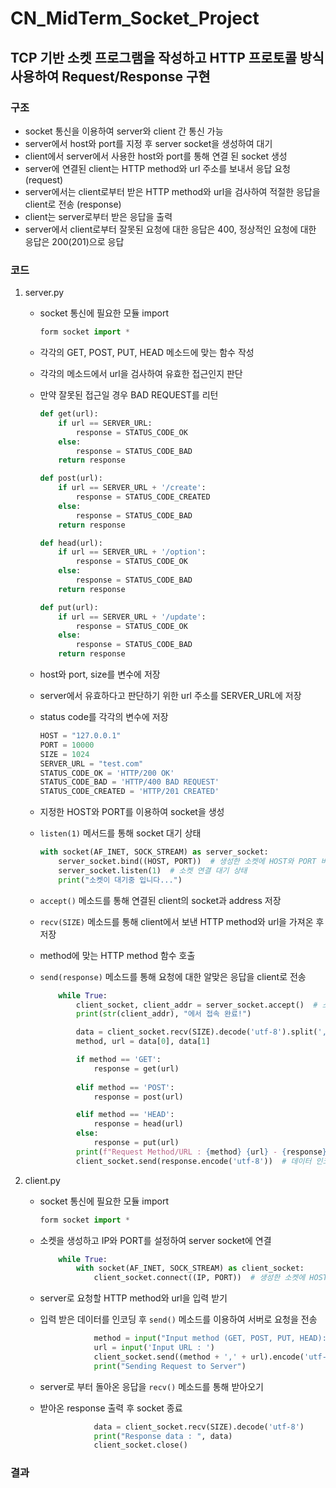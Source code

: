 # CN_MidTerm_Socket_Project
## TCP 기반 소켓 프로그램을 작성하고 HTTP 프로토콜 방식 사용하여 Request/Response 구현

### 구조

- socket 통신을 이용하여 server와 client 간 통신 가능
- server에서 host와 port를 지정 후 server socket을 생성하여 대기
- client에서 server에서 사용한 host와 port를 통해 연결 된 socket 생성
- server에 연결된 client는 HTTP method와 url 주소를 보내서 응답 요청 (request)
- server에서는 client로부터 받은 HTTP method와 url을 검사하여 적절한 응답을 client로 전송 (response)
- client는 server로부터 받은 응답을 출력
- server에서 client로부터 잘못된 요청에 대한 응답은 400, 정상적인 요청에 대한 응답은 200(201)으로 응답
    
### 코드

1. server.py

    - socket 통신에 필요한 모듈 import
        ```python
        form socket import *
        ```


    - 각각의 GET, POST, PUT, HEAD 메소드에 맞는 함수 작성
    - 각각의 메소드에서 url을 검사하여 유효한 접근인지 판단
    - 만약 잘못된 접근일 경우 BAD REQUEST를 리턴

        ```python
        def get(url):
            if url == SERVER_URL:
                response = STATUS_CODE_OK
            else:
                response = STATUS_CODE_BAD
            return response

        def post(url):
            if url == SERVER_URL + '/create':
                response = STATUS_CODE_CREATED
            else:
                response = STATUS_CODE_BAD
            return response

        def head(url):
            if url == SERVER_URL + '/option':
                response = STATUS_CODE_OK
            else:
                response = STATUS_CODE_BAD
            return response

        def put(url):
            if url == SERVER_URL + '/update':
                response = STATUS_CODE_OK
            else:
                response = STATUS_CODE_BAD
            return response
        ```


    - host와 port, size를 변수에 저장
    - server에서 유효하다고 판단하기 위한 url 주소를 SERVER_URL에 저장
    - status code를 각각의 변수에 저장
        ```python
        HOST = "127.0.0.1"
        PORT = 10000
        SIZE = 1024
        SERVER_URL = "test.com"
        STATUS_CODE_OK = 'HTTP/200 OK'
        STATUS_CODE_BAD = 'HTTP/400 BAD REQUEST'
        STATUS_CODE_CREATED = 'HTTP/201 CREATED'
        ```


    - 지정한 HOST와 PORT를 이용하여 socket을 생성
    - `listen(1)` 메서드를 통해 socket 대기 상태
        ```python
        with socket(AF_INET, SOCK_STREAM) as server_socket:
            server_socket.bind((HOST, PORT))  # 생성한 소켓에 HOST와 PORT 바인딩
            server_socket.listen(1)  # 소켓 연결 대기 상태
            print("소켓이 대기중 입니다...")
        ```
    

    - `accept()` 메소드를 통해 연결된 client의 socket과 address 저장
    - `recv(SIZE)` 메소드를 통해 client에서 보낸 HTTP method와 url을 가져온 후 저장
    - method에 맞는 HTTP method 함수 호출
    - `send(response)` 메소드를 통해 요청에 대한 알맞은 응답을 client로 전송
        ```python
            while True:
                client_socket, client_addr = server_socket.accept()  # 소켓이 연결 될 떄 client의 소켓과 주소 반환
                print(str(client_addr), "에서 접속 완료!")

                data = client_socket.recv(SIZE).decode('utf-8').split(',')  # client에서 보내는 데이터 받기
                method, url = data[0], data[1]

                if method == 'GET':
                    response = get(url)
                
                elif method == 'POST':
                    response = post(url)

                elif method == 'HEAD':
                    response = head(url)
                else:
                    response = put(url)
                print(f"Request Method/URL : {method} {url} - {response}")
                client_socket.send(response.encode('utf-8'))  # 데이터 인코딩하여 보내기
        ```


2. client.py

    - socket 통신에 필요한 모듈 import
        ```python
        form socket import *
        ```


    - 소켓을 생성하고 IP와 PORT를 설정하여 server socket에 연결
        ```python
            while True:
                with socket(AF_INET, SOCK_STREAM) as client_socket:
                    client_socket.connect((IP, PORT))  # 생성한 소켓에 HOST와 PORT 연결
        ```


    - server로 요청할 HTTP method와 url을 입력 받기
    - 입력 받은 데이터를 인코딩 후 `send()` 메소드를 이용하여 서버로 요청을 전송
        ```python
                    method = input("Input method (GET, POST, PUT, HEAD): ")
                    url = input('Input URL : ')
                    client_socket.send((method + ',' + url).encode('utf-8'))
                    print("Sending Request to Server")
        ```

    
    - server로 부터 돌아온 응답을 `recv()` 메소드를 통해 받아오기
    - 받아온 response 출력 후 socket 종료
        ```python
                    data = client_socket.recv(SIZE).decode('utf-8')
                    print("Response data : ", data)
                    client_socket.close()
        ```



### 결과

